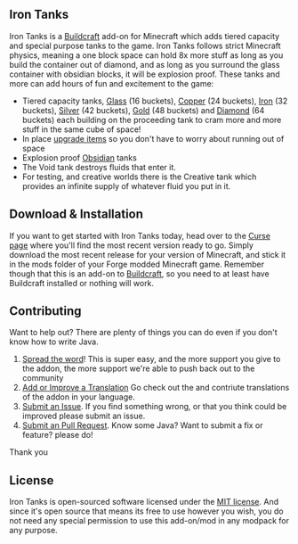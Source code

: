 ## Iron Tanks

Iron Tanks is a [Buildcraft](https://minecraft.curseforge.com/projects/buildcraft) add-on for Minecraft which adds tiered capacity and special purpose tanks to the game. Iron Tanks follows strict Minecraft physics, meaning a one block space can hold 8x more stuff as long as you build the container out of diamond, and as long as you surround the glass container with obsidian blocks, it will be explosion proof. These tanks and more can add hours of fun and excitement to the game:

 - Tiered capacity tanks, [Glass](https://github.com/Indemnity83/irontanks/wiki#glass-tank) (16 buckets), [Copper](https://github.com/Indemnity83/irontanks/wiki#copper-tank) (24 buckets), [Iron](https://github.com/Indemnity83/irontanks/wiki#iron-tank) (32 buckets), [Silver](https://github.com/Indemnity83/irontanks/wiki#silver-tank) (42 buckets), [Gold](https://github.com/Indemnity83/irontanks/wiki#gold-tank) (48 buckets) and [Diamond](https://github.com/Indemnity83/irontanks/wiki#diamond-tank) (64 buckets) each building on the proceeding tank to cram more and more stuff in the same cube of space!
 - In place [upgrade items](https://github.com/Indemnity83/irontanks/wiki#upgrades) so you don't have to worry about running out of space
 - Explosion proof [Obsidian](https://github.com/Indemnity83/irontanks/wiki#obsidian-tank) tanks
 - The Void tank destroys fluids that enter it. 
 - For testing, and creative worlds there is the Creative tank which provides an infinite supply of whatever fluid you put in it.
  
## Download & Installation

If you want to get started with Iron Tanks today, head over to the [Curse page](https://minecraft.curseforge.com/projects/iron-tanks) where you'll find the most recent version ready to go. Simply download the most recent release for your version of Minecraft, and stick it in the mods folder of your Forge modded Minecraft game. Remember though that this is an add-on to [Buildcraft](https://minecraft.curseforge.com/projects/buildcraft), so you need to at least have Buildcraft installed or nothing will work. 

## Contributing

Want to help out? There are plenty of things you can do even if you don't know how to write Java. 

1. [Spread the word](https://minecraft.curseforge.com/projects/iron-tanks)! This is super easy, and the more support you give to the addon, the more support we're able to push back out to the community
2. [Add or Improve a Translation](https://poeditor.com/join/project/tDDvawNto9) Go check out the and contriute translations of the addon in your language. 
3. [Submit an Issue](http://github.com/indemnity83/irontanks/issues). If you find something wrong, or that you think could be improved please submit an issue.
4. [Submit an Pull Request](http://github.com/indemnity83/irontanks/pulls). Know some Java? Want to submit a fix or feature? please do!

Thank you

## License

Iron Tanks is open-sourced software licensed under the [MIT license](http://opensource.org/licenses/MIT). And since it's open source that means its free to use however you wish, you do not need any special permission to use this add-on/mod in any modpack for any purpose. 

